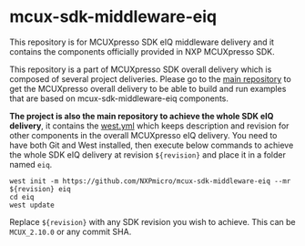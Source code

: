 # mcux-sdk-middleware-eiq

This repository is for MCUXpresso SDK eIQ middleware delivery and it contains the components officially provided in NXP MCUXpresso SDK. 

This repository is a part of MCUXpresso SDK overall delivery which is composed of several project deliveries.
Please go to the [main repository](https://github.com/NXPmicro/mcux-sdk/) to get the MCUXpresso overall delivery to be able to build and run examples that are based on mcux-sdk-middleware-eiq components.

**The project is also the main repository to achieve the whole SDK eIQ delivery**, it contains the [west.yml](https://github.com/NXPmicro/mcux-sdk-middleware-eiq/blob/main/west.yml) which keeps description and revision for other components in the overall MCUXpresso eIQ delivery.
You need to have both Git and West installed, then execute below commands to achieve the whole SDK eIQ delivery at revision ```${revision}``` and place it in a folder named ```eiq```. 
```
west init -m https://github.com/NXPmicro/mcux-sdk-middleware-eiq --mr ${revision} eiq
cd eiq
west update
```
Replace ```${revision}``` with any SDK revision you wish to achieve. This can be ```MCUX_2.10.0``` or any commit SHA.
